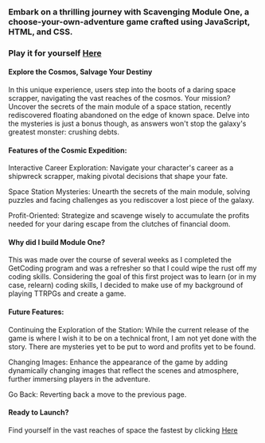 ### Embark on a thrilling journey with Scavenging Module One, a choose-your-own-adventure game crafted using JavaScript, HTML, and CSS. 
### Play it for yourself [Here](https://alex-gillis.github.io/module-one/)

#### Explore the Cosmos, Salvage Your Destiny
In this unique experience, users step into the boots of a daring space scrapper, navigating the vast reaches of the cosmos. Your mission? Uncover the secrets of the main module of a space station, recently rediscovered floating abandoned on the edge of known space. Delve into the mysteries is just a bonus though, as answers won't stop the galaxy's greatest monster: crushing debts. 

#### Features of the Cosmic Expedition:
Interactive Career Exploration: Navigate your character's career as a shipwreck scrapper, making pivotal decisions that shape your fate.

Space Station Mysteries: Unearth the secrets of the main module, solving puzzles and facing challenges as you rediscover a lost piece of the galaxy.

Profit-Oriented: Strategize and scavenge wisely to accumulate the profits needed for your daring escape from the clutches of financial doom.

#### Why did I build Module One?
This was made over the course of several weeks as I completed the GetCoding program and was a refresher so that I could wipe the rust off my coding skills. Considering the goal of this first project was to learn (or in my case, relearn) coding skills, I decided to make use of my background of playing TTRPGs and create a game.

#### Future Features:
Continuing the Exploration of the Station: While the current release of the game is where I wish it to be on a technical front, I am not yet done with the story. There are mysteries yet to be put to word and profits yet to be found.

Changing Images: Enhance the appearance of the game by adding dynamically changing images that reflect the scenes and atmosphere, further immersing players in the adventure.

Go Back: Reverting back a move to the previous page. 

#### Ready to Launch?
Find yourself in the vast reaches of space the fastest by clicking [Here](https://alex-gillis.github.io/module-one/)
